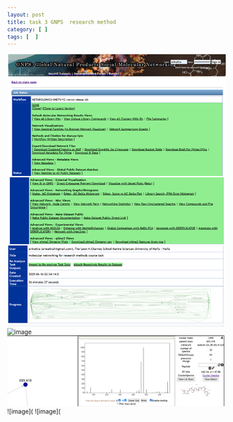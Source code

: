 ```yaml
---
layout: post
title: task 3 GNPS  research method 
category: [ ]
tags: [  ]
---
```

![image](https://github.com/arikattia/arik_attia_Notebook/blob/master/images/gnps1.png?raw=true)  
![image](https://github.com/arikattia/arik_attia_Notebook/blob/master/images/gnps2.png?raw=true)
![image](https://github.com/arikattia/arik_attia_Notebook/blob/master/images/gnps3.png?raw=true)  
![image]()
![image](https://github.com/arikattia/arik_attia_Notebook/blob/master/images/gnps5.png?raw=true)  
![image](
![image](
